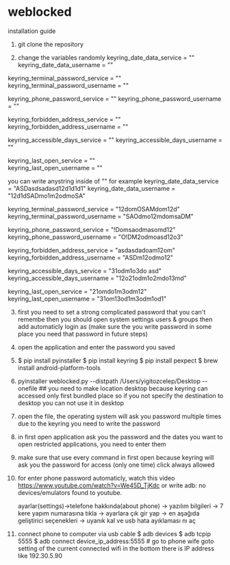 # weblocked

installation guide
1) git clone the repository

2) change the variables randomly
keyring_date_data_service             = ""
keyring_date_data_username            = ""

keyring_terminal_password_service     = ""
keyring_terminal_password_username    = ""

keyring_phone_password_service        = ""
keyring_phone_password_username       = ""

keyring_forbidden_address_service     = ""
keyring_forbidden_address_username    = ""

keyring_accessible_days_service       = ""
keyring_accessible_days_username      = ""

keyring_last_open_service             = ""       
keyring_last_open_username            = ""

you can write anystring inside of "" for example
keyring_date_data_service             = "ASDasdsadasd12d1d1d1"
keyring_date_data_username            = "12d1dSADmo1m2odmoSA"

keyring_terminal_password_service     = "12domOSAMdom12d"
keyring_terminal_password_username    = "SAOdmo12mdomsaDM"

keyring_phone_password_service        = "!Domsaodmasomd12"
keyring_phone_password_username       = "O!DM2odmoasd12o3"

keyring_forbidden_address_service     = "asdasdadoam12om"
keyring_forbidden_address_username    = "ASDm12odmo12"

keyring_accessible_days_service       = "31odm1o3do asd"
keyring_accessible_days_username      = "12o21odm1o2mdo13md"

keyring_last_open_service             = "21omdo1m3odm12"       
keyring_last_open_username            = "31om13od1m3odm1od1"


3) first you need to set a strong complicated password that you can't remembe then you should open system settings users & groups then add automaticly login as (make sure the you write password in some place you need that password in future steps)

4) open the application and enter the password you saved

5) $ pip install pyinstaller
   $ pip install keyring
   $ pip install pexpect
   $ brew install android-platform-tools
   





7) pyinstaller weblocked.py --distpath /Users/yigitozcelep/Desktop --onefile  ## you need to make location desktop because keyring can accessed only first bundled place so if you not specify the destination to desktop you can not use it in desktop

8) open the file, the operating system will ask you password multiple times due to the keyring you need to write the password

9) in first open application ask you the password and the dates you want to open restricted applications, you need to enter them

10) make sure that use every command in first open because keyring will ask you the password for access (only one time) click always allowed

11) for enter phone password automaticly,
    watch this video https://www.youtube.com/watch?v=We45D_TjKdc or write adb: no devices/emulators found to youtube.

    ayarlar(settings)->telefone hakkında(about phone) -> yazılım bilgileri -> 7 kere yapım numarasına tıkla -> ayarlara çık gir yap -> en aşağıda geliştirici seçenekleri -> uyanık kal ve usb hata ayıklaması nı aç


12) connect phone to computer via usb cable
   $ adb devices
   $ adb tcpip 5555
   $ adb connect device_ip_address:5555 # go to phone wife goto setting of the current connected wifi in the bottom there is IP address like 192.30.5.90


